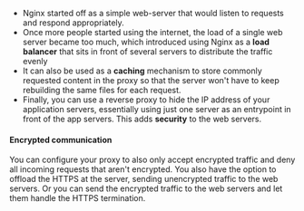 
- Nginx started off as a simple web-server that would listen to requests and respond appropriately.
- Once more people started using the internet, the load of a single web server became too much, which introduced using Nginx as a **load balancer** that sits in front of several servers to distribute the traffic evenly
- It can also be used as a **caching** mechanism to store commonly requested content in the proxy so that the server won't have to keep rebuilding the same files for each request.
- Finally, you can use a reverse proxy to hide the IP address of your application servers, essentially using just one server as an entrypoint in front of the app servers. This adds **security** to the web servers. 

#### Encrypted communication
You can configure your proxy to also only accept encrypted traffic and deny all incoming requests that aren't encrypted. You also have the option to offload the HTTPS at the server, sending unencrypted traffic to the web servers. Or you can send the encrypted traffic to the web servers and let them handle the HTTPS termination.

